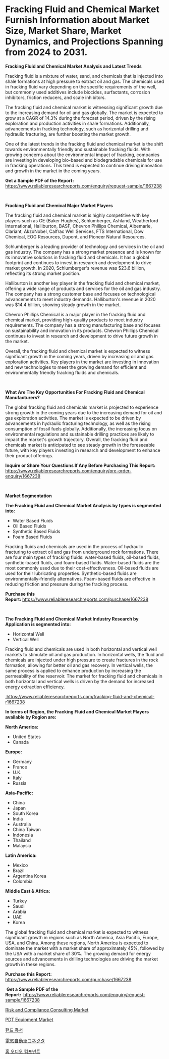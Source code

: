 <p><h1>Fracking Fluid and Chemical Market Furnish Information about Market Size, Market Share, Market Dynamics, and Projections Spanning from 2024 to 2031.</h1></p><p><strong>Fracking Fluid and Chemical Market Analysis and Latest Trends</strong></p>
<p><p>Fracking fluid is a mixture of water, sand, and chemicals that is injected into shale formations at high pressure to extract oil and gas. The chemicals used in fracking fluid vary depending on the specific requirements of the well, but commonly used additives include biocides, surfactants, corrosion inhibitors, friction reducers, and scale inhibitors.</p><p>The fracking fluid and chemical market is witnessing significant growth due to the increasing demand for oil and gas globally. The market is expected to grow at a CAGR of 14.3% during the forecast period, driven by the rising exploration and production activities in shale formations. Additionally, advancements in fracking technology, such as horizontal drilling and hydraulic fracturing, are further boosting the market growth.</p><p>One of the latest trends in the fracking fluid and chemical market is the shift towards environmentally friendly and sustainable fracking fluids. With growing concerns about the environmental impact of fracking, companies are investing in developing bio-based and biodegradable chemicals for use in fracking operations. This trend is expected to continue driving innovation and growth in the market in the coming years.</p></p>
<p><strong>Get a Sample PDF of the Report:&nbsp;</strong> <a href="https://www.reliableresearchreports.com/enquiry/request-sample/1667238">https://www.reliableresearchreports.com/enquiry/request-sample/1667238</a></p>
<p>&nbsp;</p>
<p><strong>Fracking Fluid and Chemical Major Market Players</strong></p>
<p><p>The fracking fluid and chemical market is highly competitive with key players such as GE (Baker Hughes), Schlumberger, Ashland, Weatherford International, Halliburton, BASF, Chevron Phillips Chemical, Albemarle, Clariant, AkzoNobel, Calfrac Well Services, FTS International, Dow Chemical, EOG Resources, Dupont, and Pioneer Natural Resources.</p><p>Schlumberger is a leading provider of technology and services in the oil and gas industry. The company has a strong market presence and is known for its innovative solutions in fracking fluid and chemicals. It has a global footprint and continues to invest in research and development to drive market growth. In 2020, Schlumberger's revenue was $23.6 billion, reflecting its strong market position.</p><p>Halliburton is another key player in the fracking fluid and chemical market, offering a wide range of products and services for the oil and gas industry. The company has a strong customer base and focuses on technological advancements to meet industry demands. Halliburton's revenue in 2020 was $14.4 billion, showing steady growth in the market.</p><p>Chevron Phillips Chemical is a major player in the fracking fluid and chemical market, providing high-quality products to meet industry requirements. The company has a strong manufacturing base and focuses on sustainability and innovation in its products. Chevron Phillips Chemical continues to invest in research and development to drive future growth in the market.</p><p>Overall, the fracking fluid and chemical market is expected to witness significant growth in the coming years, driven by increasing oil and gas exploration activities. Key players in the market are investing in innovation and new technologies to meet the growing demand for efficient and environmentally friendly fracking fluids and chemicals.</p></p>
<p>&nbsp;</p>
<p><strong>What Are The Key Opportunities For Fracking Fluid and Chemical Manufacturers?</strong></p>
<p><p>The global fracking fluid and chemicals market is projected to experience strong growth in the coming years due to the increasing demand for oil and gas exploration activities. The market is expected to be driven by advancements in hydraulic fracturing technology, as well as the rising consumption of fossil fuels globally. Additionally, the increasing focus on environmental regulations and sustainable drilling practices are likely to impact the market's growth trajectory. Overall, the fracking fluid and chemicals market is anticipated to see steady growth in the foreseeable future, with key players investing in research and development to enhance their product offerings.</p></p>
<p><strong>Inquire or Share Your Questions If Any Before Purchasing This Report:</strong> <a href="https://www.reliableresearchreports.com/enquiry/pre-order-enquiry/1667238">https://www.reliableresearchreports.com/enquiry/pre-order-enquiry/1667238</a></p>
<p>&nbsp;</p>
<p><strong>Market Segmentation</strong></p>
<p><strong>The Fracking Fluid and Chemical Market Analysis by types is segmented into:</strong></p>
<p><ul><li>Water Based Fluids</li><li>Oil Based Fluids</li><li>Synthetic Based Fluids</li><li>Foam Based Fluids</li></ul></p>
<p><p>Fracking fluids and chemicals are used in the process of hydraulic fracturing to extract oil and gas from underground rock formations. There are four main types of fracking fluids: water-based fluids, oil-based fluids, synthetic-based fluids, and foam-based fluids. Water-based fluids are the most commonly used due to their cost-effectiveness. Oil-based fluids are used for their lubricating properties. Synthetic-based fluids are environmentally-friendly alternatives. Foam-based fluids are effective in reducing friction and pressure during the fracking process.</p></p>
<p><strong>Purchase this Report:&nbsp;</strong><a href="https://www.reliableresearchreports.com/purchase/1667238">https://www.reliableresearchreports.com/purchase/1667238</a></p>
<p>&nbsp;</p>
<p><strong>The Fracking Fluid and Chemical Market Industry Research by Application is segmented into:</strong></p>
<p><ul><li>Horizontal Well</li><li>Vertical Well</li></ul></p>
<p><p>Fracking fluid and chemicals are used in both horizontal and vertical well markets to stimulate oil and gas production. In horizontal wells, the fluid and chemicals are injected under high pressure to create fractures in the rock formation, allowing for better oil and gas recovery. In vertical wells, the same process is applied to enhance production by increasing the permeability of the reservoir. The market for fracking fluid and chemicals in both horizontal and vertical wells is driven by the demand for increased energy extraction efficiency.</p></p>
<p><a href="https://www.reliableresearchreports.com/fracking-fluid-and-chemical-r1667238">&nbsp;https://www.reliableresearchreports.com/fracking-fluid-and-chemical-r1667238</a></p>
<p><strong>In terms of Region, the Fracking Fluid and Chemical Market Players available by Region are:</strong></p>
<p>
    <p> <strong> North America: </strong>
        <ul>
            <li>United States</li>
            <li>Canada</li>
        </ul>
        </p> 
    <p> <strong> Europe: </strong>
        <ul>
            <li>Germany</li>
            <li>France</li>
            <li>U.K.</li>
            <li>Italy</li>
            <li>Russia</li>
        </ul>
        </p> 
    <p> <strong> Asia-Pacific: </strong>
        <ul>
            <li>China</li>
            <li>Japan</li>
            <li>South Korea</li>
            <li>India</li>
            <li>Australia</li>
            <li>China Taiwan</li>
            <li>Indonesia</li>
            <li>Thailand</li>
            <li>Malaysia</li>
        </ul>
        </p> 
    <p> <strong> Latin America: </strong>
        <ul>
            <li>Mexico</li>
            <li>Brazil</li>
            <li>Argentina Korea</li>
            <li>Colombia</li>
        </ul>
        </p> 
    <p> <strong> Middle East & Africa: </strong>
        <ul>
            <li>Turkey</li>
            <li>Saudi</li>
            <li>Arabia</li>
            <li>UAE</li>
            <li>Korea</li>
        </ul>
    </p>
    </p>
<p><p>The global fracking fluid and chemical market is expected to witness significant growth in regions such as North America, Asia Pacific, Europe, USA, and China. Among these regions, North America is expected to dominate the market with a market share of approximately 45%, followed by the USA with a market share of 30%. The growing demand for energy sources and advancements in drilling technologies are driving the market growth in these regions.</p></p>
<p><strong>Purchase this Report: </strong><a href="https://www.reliableresearchreports.com/purchase/1667238">https://www.reliableresearchreports.com/purchase/1667238</a></p>
<p>&nbsp;<strong>Get a Sample PDF of the Report:&nbsp;&nbsp;</strong><a href="https://www.reliableresearchreports.com/enquiry/request-sample/1667238">https://www.reliableresearchreports.com/enquiry/request-sample/1667238</a></p>
<p><strong></strong></p>
<p><p><a href="https://medium.com/@krish.reportprime/risk-and-compliance-consulting-nbsp-market-focuses-on-market-share-size-and-projected-forecast-bc44685a2f2c">Risk and Compliance Consulting Market</a></p><p><a href="https://www.linkedin.com/pulse/pdt-equipment-market-share-evolution-growth-trends-2024-opavc">PDT Equipment Market</a></p><p><a href="https://medium.com/@mayekuhic00/%ED%95%B8%EB%93%9C-%EC%A3%BC%EC%8A%A4-%EC%A0%9C%EC%A1%B0%EC%97%85%EC%B2%B4-%EC%8B%9C%EC%9E%A5-%EA%B7%9C%EB%AA%A8-cagr-%ED%8A%B8%EB%A0%8C%EB%93%9C-2024-2030-bd7150c2f20f">핸드 쥬서</a></p><p><a href="https://medium.com/@barrycuda1974/%E9%9B%BB%E6%B0%97%E8%87%AA%E5%8B%95%E8%BB%8A%E3%82%B3%E3%83%8D%E3%82%AF%E3%82%BF%E5%B8%82%E5%A0%B4%E5%B1%95%E6%9C%9B-%E7%94%A3%E6%A5%AD%E6%A6%82%E8%A6%81%E3%81%A8%E4%BA%88%E6%B8%AC-2024%E5%B9%B4%E3%81%8B%E3%82%892031%E5%B9%B4-cdef7febb893">電気自動車コネクタ</a></p><p><a href="https://medium.com/@bereniceroberts1978/%ED%94%BC%EB%B6%80-%ED%99%88-%EC%98%A4%EB%94%94%EC%98%A4-%EA%B5%AC%EC%84%B1%ED%92%88-%EC%8B%9C%EC%9E%A5-%EA%B7%9C%EB%AA%A8-%EC%97%B0%ED%8F%89%EA%B7%A0-%EC%84%B1%EC%9E%A5%EB%A5%A0-%ED%8A%B8%EB%A0%8C%EB%93%9C-2024-2030-e49a5de70bba">홈 오디오 컴포넌트</a></p></p>